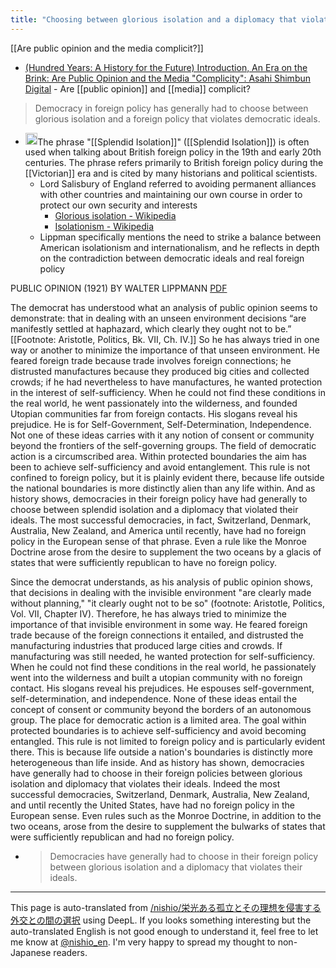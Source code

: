 ```yaml
---
title: "Choosing between glorious isolation and a diplomacy that violates its ideals"
---
```


[[Are public opinion and the media complicit?]]
- [(Hundred Years: A History for the Future) Introduction, An Era on the Brink: Are Public Opinion and the Media "Complicity": Asahi Shimbun Digital](https://digital.asahi.com/articles/DA3S16001414.html?ptoken=01J4AZF0DJAJ06CYYAV3VR4EC3)
        - Are [[public opinion]] and [[media]] complicit?

> Democracy in foreign policy has generally had to choose between glorious isolation and a foreign policy that violates democratic ideals.
- <img src='https://scrapbox.io/api/pages/nishio-en/gpt/icon' alt='gpt.icon' height="19.5"/>The phrase "[[Splendid Isolation]]" ([[Splendid Isolation]]) is often used when talking about British foreign policy in the 19th and early 20th centuries. The phrase refers primarily to British foreign policy during the [[Victorian]] era and is cited by many historians and political scientists.
    - Lord Salisbury of England referred to avoiding permanent alliances with other countries and maintaining our own course in order to protect our own security and interests
        - [Glorious isolation - Wikipedia](https://ja.wikipedia.org/wiki/%E6%A0%84%E5%85%89%E3%81%82%E3%82%8B%E5%AD%A4%E7%AB%8B)
        - [Isolationism - Wikipedia](https://ja.wikipedia.org/wiki/%E5%AD%A4%E7%AB%8B%E4%B8%BB%E7%BE%A9)
    - Lippman specifically mentions the need to strike a balance between American isolationism and internationalism, and he reflects in depth on the contradiction between democratic ideals and real foreign policy

PUBLIC OPINION (1921)
BY WALTER LIPPMANN
[PDF](https://eclass.uoa.gr/modules/document/file.php/MEDIA237/book%20Lippmann%20Public%20Opinion.pdf)

The democrat has understood what an analysis of public opinion seems
to demonstrate: that in dealing with an unseen environment decisions
“are manifestly settled at haphazard, which clearly they ought not to
be.” [[Footnote: Aristotle, Politics, Bk. VII, Ch. IV.]] So he
has always tried in one way or another to minimize the importance of
that unseen environment. He feared foreign trade because trade
involves foreign connections; he distrusted manufactures because they
produced big cities and collected crowds; if he had nevertheless to
have manufactures, he wanted protection in the interest of
self-sufficiency. When he could not find these conditions in the real
world, he went passionately into the wilderness, and founded Utopian
communities far from foreign contacts. His slogans reveal his
prejudice. He is for Self-Government, Self-Determination,
Independence. Not one of these ideas carries with it any notion of
consent or community beyond the frontiers of the self-governing
groups. The field of democratic action is a circumscribed area. Within
protected boundaries the aim has been to achieve self-sufficiency and
avoid entanglement. This rule is not confined to foreign policy, but
it is plainly evident there, because life outside the national
boundaries is more distinctly alien than any life within. And as
history shows, democracies in their foreign policy have had generally
to choose between splendid isolation and a diplomacy that violated
their ideals. The most successful democracies, in fact, Switzerland,
Denmark, Australia, New Zealand, and America until recently, have had
no foreign policy in the European sense of that phrase. Even a rule
like the Monroe Doctrine arose from the desire to supplement the two
oceans by a glacis of states that were sufficiently republican to have
no foreign policy.

Since the democrat understands, as his analysis of public opinion shows, that decisions in dealing with the invisible environment "are clearly made without planning," "it clearly ought not to be so" (footnote: Aristotle, Politics, Vol. VII, Chapter IV). Therefore, he has always tried to minimize the importance of that invisible environment in some way. He feared foreign trade because of the foreign connections it entailed, and distrusted the manufacturing industries that produced large cities and crowds. If manufacturing was still needed, he wanted protection for self-sufficiency. When he could not find these conditions in the real world, he passionately went into the wilderness and built a utopian community with no foreign contact. His slogans reveal his prejudices. He espouses self-government, self-determination, and independence. None of these ideas entail the concept of consent or community beyond the borders of an autonomous group. The place for democratic action is a limited area. The goal within protected boundaries is to achieve self-sufficiency and avoid becoming entangled. This rule is not limited to foreign policy and is particularly evident there. This is because life outside a nation's boundaries is distinctly more heterogeneous than life inside. And as history has shown, democracies have generally had to choose in their foreign policies between glorious isolation and diplomacy that violates their ideals. Indeed the most successful democracies, Switzerland, Denmark, Australia, New Zealand, and until recently the United States, have had no foreign policy in the European sense. Even rules such as the Monroe Doctrine, in addition to the two oceans, arose from the desire to supplement the bulwarks of states that were sufficiently republican and had no foreign policy.
- > Democracies have generally had to choose in their foreign policy between glorious isolation and a diplomacy that violates their ideals.

---
This page is auto-translated from [/nishio/栄光ある孤立とその理想を侵害する外交との間の選択](https://scrapbox.io/nishio/栄光ある孤立とその理想を侵害する外交との間の選択) using DeepL. If you looks something interesting but the auto-translated English is not good enough to understand it, feel free to let me know at [@nishio_en](https://twitter.com/nishio_en). I'm very happy to spread my thought to non-Japanese readers.